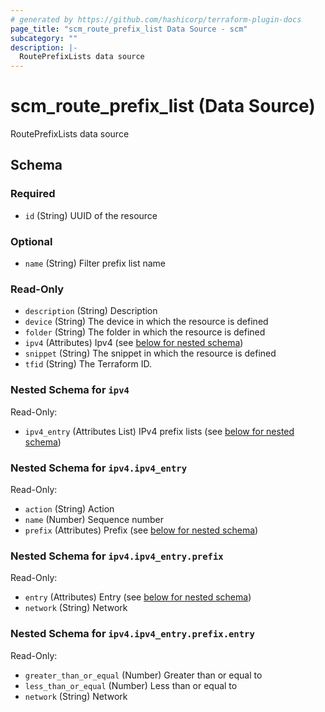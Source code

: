 ```yaml
---
# generated by https://github.com/hashicorp/terraform-plugin-docs
page_title: "scm_route_prefix_list Data Source - scm"
subcategory: ""
description: |-
  RoutePrefixLists data source
---
```


# scm_route_prefix_list (Data Source)

RoutePrefixLists data source



<!-- schema generated by tfplugindocs -->
## Schema

### Required

- `id` (String) UUID of the resource

### Optional

- `name` (String) Filter prefix list name

### Read-Only

- `description` (String) Description
- `device` (String) The device in which the resource is defined
- `folder` (String) The folder in which the resource is defined
- `ipv4` (Attributes) Ipv4 (see [below for nested schema](#nestedatt--ipv4))
- `snippet` (String) The snippet in which the resource is defined
- `tfid` (String) The Terraform ID.

<a id="nestedatt--ipv4"></a>
### Nested Schema for `ipv4`

Read-Only:

- `ipv4_entry` (Attributes List) IPv4 prefix lists (see [below for nested schema](#nestedatt--ipv4--ipv4_entry))

<a id="nestedatt--ipv4--ipv4_entry"></a>
### Nested Schema for `ipv4.ipv4_entry`

Read-Only:

- `action` (String) Action
- `name` (Number) Sequence number
- `prefix` (Attributes) Prefix (see [below for nested schema](#nestedatt--ipv4--ipv4_entry--prefix))

<a id="nestedatt--ipv4--ipv4_entry--prefix"></a>
### Nested Schema for `ipv4.ipv4_entry.prefix`

Read-Only:

- `entry` (Attributes) Entry (see [below for nested schema](#nestedatt--ipv4--ipv4_entry--prefix--entry))
- `network` (String) Network

<a id="nestedatt--ipv4--ipv4_entry--prefix--entry"></a>
### Nested Schema for `ipv4.ipv4_entry.prefix.entry`

Read-Only:

- `greater_than_or_equal` (Number) Greater than or equal to
- `less_than_or_equal` (Number) Less than or equal to
- `network` (String) Network
